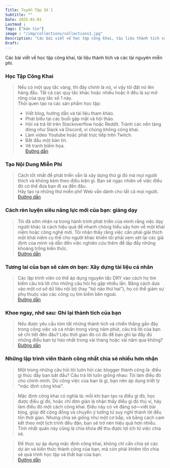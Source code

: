 ```yaml
---
Title: Tuyển Tập Số 1
Subtitle: ""
Date: 2025-01-01
Lastmod : 
Tags: ["bản tin"]
image : "/img/collections/collections1.jpg"
Description: "Các bài viết về học tập công khai, tài liệu thành tích và các tài nguyên miễn phí."
Draft: 
---
```


Các bài viết về học tập công khai, tài liệu thành tích và các tài nguyên miễn phí.

### Học Tập Công Khai
> Nếu có một quy tắc vàng, thì đây chính là nó, vì vậy tôi đặt nó lên hàng đầu. Tất cả các quy tắc khác hoặc nhiều hoặc ít đều là sự mở rộng của quy tắc số 1 này.  
> Thói quen tạo ra các sản phẩm học tập:
>   - Viết blog, hướng dẫn và tài liệu tham khảo.
>   - Phát biểu tại các buổi gặp mặt và hội thảo.
>   - Hỏi và trả lời trên Stackoverflow hoặc Reddit. Tránh các nền tảng đóng như Slack và Discord, vì chúng không công khai.
>   - Làm video Youtube hoặc phát trực tiếp trên Twitch.
>   - Bắt đầu một bản tin.
>   - Vẽ tranh biếm họa.    
[Đường dẫn](https://www.swyx.io/learn-in-public/)

### Tạo Nội Dung Miễn Phí
> Cách tốt nhất để phát triển vẫn là xây dựng thứ gì đó mà mọi người thích và không kèm theo điều kiện gì. Bạn sẽ ngạc nhiên về việc điều đó có thể đưa bạn đi xa đến đâu.  
> Hãy tạo ra những thứ miễn phí! Web vẫn dành cho tất cả mọi người.  
[Đường dẫn](https://mxb.dev/blog/make-free-stuff/)

### Cách rèn luyện siêu năng lực mới của bạn: giảng dạy
> Tôi đã sớm nhận ra trong hành trình phát triển của mình rằng việc dạy người khác là cách hiệu quả để nhanh chóng hiểu sâu hơn về một khái niệm hoặc công nghệ mới. Tôi nhận thấy rằng việc cần phải giải thích một khái niệm cụ thể cho người khác khiến tôi phải xem xét lại các giả định của mình và dẫn đến việc nghiên cứu thêm để lấp đầy những khoảng trống kiến thức.  
[Đường dẫn](https://github.com/readme/guides/public-documentation)

### Tương lai của bạn sẽ cảm ơn bạn: Xây dựng tài liệu cá nhân
> Các lập trình viên có thể áp dụng nguyên tắc DRY vào cách họ tìm kiếm câu trả lời cho những câu hỏi họ gặp nhiều lần. Bằng cách dựa vào một cơ sở dữ liệu nội bộ (hay "bộ não thứ hai"), họ có thể giảm sự phụ thuộc vào các công cụ tìm kiếm bên ngoài.  
[Đường dẫn](https://github.com/readme/guides/private-documentation)

### Khoe ngay, nhớ sau: Ghi lại thành tích của bạn
> Nếu được yêu cầu tóm tắt những thành tích và chiến thắng gần đây trong công việc và cá nhân trong vòng năm phút, câu trả lời của bạn sẽ chi tiết đến đâu? Liệu thời gian đó có đủ để bạn ghi lại đầy đủ những điều bạn tự hào nhất trong vài tháng hoặc vài năm qua không?  
[Đường dẫn](https://github.com/readme/guides/document-success)

### Những lập trình viên thành công nhất chia sẻ nhiều hơn nhận
> Một trong những câu hỏi tôi luôn hỏi các blogger thành công là: điều gì thúc đẩy bạn bắt đầu? Câu trả lời luôn giống nhau: Tôi làm điều đó cho chính mình. Dù công việc của bạn là gì, bạn nên áp dụng triết lý "mặc định công khai".

> Mặc định công khai có nghĩa là: mỗi khi bạn tạo ra điều gì đó, học được điều gì đó, hoặc chỉ đơn giản là nhận thấy điều gì đó thú vị, hãy làm điều đó một cách công khai. Điều này có vẻ đáng sợ—viết bài blog, giúp đỡ cộng đồng và chuyển ý tưởng từ suy nghĩ thành lời đều tốn thời gian. Nhưng chia sẻ giống như một cơ bắp, và bằng cách cam kết theo một lịch trình đều đặn, bạn sẽ trở nên hiệu quả hơn nhiều. Tính nhất quán này cũng là chìa khóa để thu được lợi ích từ việc chia sẻ.

> Để thực sự áp dụng mặc định công khai, không chỉ cần chia sẻ các dự án và kiến thức thành công của bạn, mà còn phải khiêm tốn chia sẻ quá trình học tập và thất bại của bạn.  
[Đường dẫn](https://stackoverflow.blog/2020/05/14/the-most-successful-developers-share-more-than-they-take/)

